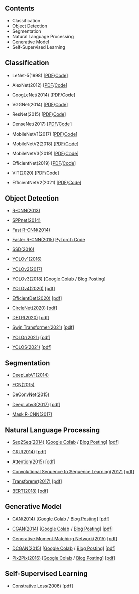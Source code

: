 ## Contents

* Classification
* Object Detection
* Segmentation
* Natural Language Processing
* Generative Model
* Self-Supervised Learning

## Classification
* LeNet-5(1998) [[PDF](http://vision.stanford.edu/cs598_spring07/papers/Lecun98.pdf)/[Code](https://github.com/kyj950514/AI-Paper-Review/blob/main/Classification/LeNet_5(1998).ipynb)]

* AlexNet(2012) [[PDF](https://proceedings.neurips.cc/paper_files/paper/2012/file/c399862d3b9d6b76c8436e924a68c45b-Paper.pdf)/[Code](https://github.com/kyj950514/AI-Paper-Review/blob/main/Classification/AlexNet(2012).ipynb)]

* GoogLeNet(2014) [[PDF](https://proceedings.neurips.cc/paper_files/paper/2012/file/c399862d3b9d6b76c8436e924a68c45b-Paper.pdf)/[Code](https://github.com/kyj950514/AI-Paper-Review/blob/main/Classification/AlexNet(2012).ipynb)]

* VGGNet(2014) [[PDF](https://proceedings.neurips.cc/paper_files/paper/2012/file/c399862d3b9d6b76c8436e924a68c45b-Paper.pdf)/[Code](https://github.com/kyj950514/AI-Paper-Review/blob/main/Classification/AlexNet(2012).ipynb)]

* ResNet(2015) [[PDF](https://proceedings.neurips.cc/paper_files/paper/2012/file/c399862d3b9d6b76c8436e924a68c45b-Paper.pdf)/[Code](https://github.com/kyj950514/AI-Paper-Review/blob/main/Classification/AlexNet(2012).ipynb)]

* DenseNet(2017) [[PDF](https://proceedings.neurips.cc/paper_files/paper/2012/file/c399862d3b9d6b76c8436e924a68c45b-Paper.pdf)/[Code](https://github.com/kyj950514/AI-Paper-Review/blob/main/Classification/AlexNet(2012).ipynb)]

* MobileNetV1(2017) [[PDF](https://proceedings.neurips.cc/paper_files/paper/2012/file/c399862d3b9d6b76c8436e924a68c45b-Paper.pdf)/[Code](https://github.com/kyj950514/AI-Paper-Review/blob/main/Classification/AlexNet(2012).ipynb)]

* MobileNetV2(2018) [[PDF](https://proceedings.neurips.cc/paper_files/paper/2012/file/c399862d3b9d6b76c8436e924a68c45b-Paper.pdf)/[Code](https://github.com/kyj950514/AI-Paper-Review/blob/main/Classification/AlexNet(2012).ipynb)]

* MobileNetV3(2019) [[PDF](https://proceedings.neurips.cc/paper_files/paper/2012/file/c399862d3b9d6b76c8436e924a68c45b-Paper.pdf)/[Code](https://github.com/kyj950514/AI-Paper-Review/blob/main/Classification/AlexNet(2012).ipynb)]

* EfficientNet(2019) [[PDF](https://proceedings.neurips.cc/paper_files/paper/2012/file/c399862d3b9d6b76c8436e924a68c45b-Paper.pdf)/[Code](https://github.com/kyj950514/AI-Paper-Review/blob/main/Classification/AlexNet(2012).ipynb)]

* VIT(2020) [[PDF](https://proceedings.neurips.cc/paper_files/paper/2012/file/c399862d3b9d6b76c8436e924a68c45b-Paper.pdf)/[Code](https://github.com/kyj950514/AI-Paper-Review/blob/main/Classification/AlexNet(2012).ipynb)]

* EfficientNetV2(2021) [[PDF](https://proceedings.neurips.cc/paper_files/paper/2012/file/c399862d3b9d6b76c8436e924a68c45b-Paper.pdf)/[Code](https://github.com/kyj950514/AI-Paper-Review/blob/main/Classification/AlexNet(2012).ipynb)]

## Object Detection

* [R-CNN(2013)](https://deep-learning-study.tistory.com/410)

* [SPPnet(2014)](https://deep-learning-study.tistory.com/445)

* [Fast R-CNN(2014)](https://deep-learning-study.tistory.com/456)

* [Faster R-CNN(2015)](https://deep-learning-study.tistory.com/464) [PyTorch Code](https://github.com/Seonghoon-Yu/Paper_Review_and_Implementation_in_PyTorch/blob/master/Object_Detection/Faster_R_CNN(2015)_%EB%AF%B8%EC%99%84%EC%84%B1.ipynb)

* [SSD(2016)](https://deep-learning-study.tistory.com/477)

* [YOLOv1(2016)](https://deep-learning-study.tistory.com/430)

* [YOLOv2(2017)](https://deep-learning-study.tistory.com/433)

* [YOLOv3(2018)](https://deep-learning-study.tistory.com/509) [[Google Colab](https://github.com/Seonghoon-Yu/Paper_Review_and_Implementation_in_PyTorch/blob/master/Object_Detection/YOLOv3(2018).ipynb) / [Blog Posting](https://deep-learning-study.tistory.com/568)]

* [YOLOv4(2020)](https://deep-learning-study.tistory.com/626) [[pdf](https://arxiv.org/abs/2004.10934)]

* [EfficientDet(2020)](https://deep-learning-study.tistory.com/627) [[pdf](https://arxiv.org/abs/1911.09070)] 

* [CircleNet(2020)](https://deep-learning-study.tistory.com/661) [[pdf](https://arxiv.org/pdf/2006.02474.pdf)]

* [DETR(2020)](https://deep-learning-study.tistory.com/748) [[pdf](https://arxiv.org/abs/2005.12872)]

* [Swin Transformer(2021)](https://deep-learning-study.tistory.com/728) [[pdf](https://arxiv.org/pdf/2103.14030v1.pdf)]

* [YOLOr(2021)](https://deep-learning-study.tistory.com/739) [[pdf](https://arxiv.org/pdf/2105.04206v1.pdf)]

* [YOLOS(2021)](https://deep-learning-study.tistory.com/826) [[pdf](https://arxiv.org/abs/2106.00666)]

## Segmentation

* [DeepLabV1(2014)](https://deep-learning-study.tistory.com/564)

* [FCN(2015)](https://deep-learning-study.tistory.com/562)

* [DeConvNet(2015)](https://deep-learning-study.tistory.com/565)

* [DeepLabv3(2017)](https://deep-learning-study.tistory.com/877) [[pdf](https://arxiv.org/abs/1706.05587)]

* [Mask R-CNN(2017)](https://deep-learning-study.tistory.com/571)

## Natural Language Processing

* [Seq2Seq(2014)](https://deep-learning-study.tistory.com/685) [[Google Colab](https://github.com/Seonghoon-Yu/Paper_Review_and_Implementation_in_PyTorch/blob/master/NLP/Seq2Seq(2014).ipynb) / [Blog Posting](https://deep-learning-study.tistory.com/686)] [[pdf](https://arxiv.org/abs/1409.3215)]

* [GRU(2014)](https://deep-learning-study.tistory.com/691) [[pdf](https://arxiv.org/abs/1406.1078)]

* [Attention(2015)](https://deep-learning-study.tistory.com/697) [[odf](https://arxiv.org/pdf/1409.0473.pdf)]

* [Convolutional Sequence to Sequence Learning(2017)](https://deep-learning-study.tistory.com/704) [[pdf](https://arxiv.org/pdf/1705.03122.pdf)]

* [Transforemr(2017)](https://deep-learning-study.tistory.com/710) [[pdf](https://arxiv.org/abs/1706.03762)]

* [BERT(2018)](https://deep-learning-study.tistory.com/770) [[pdf](https://arxiv.org/abs/1810.04805)]

## Generative Model

* [GAN(2014)](https://deep-learning-study.tistory.com/638) [[Google Colab](https://github.com/Seonghoon-Yu/Paper_Review_and_Implementation_in_PyTorch/blob/master/GAN/GAN(2014).ipynb) / [Blog Posting](https://deep-learning-study.tistory.com/639)] [[pdf](https://arxiv.org/pdf/1406.2661.pdf)]

* [CGAN(2014)](https://deep-learning-study.tistory.com/640) [[Google Colab](https://github.com/Seonghoon-Yu/Paper_Review_and_Implementation_in_PyTorch/blob/master/GAN/CGAN(2014).ipynb) / [Blog Posting](https://deep-learning-study.tistory.com/641)] [[pdf](https://arxiv.org/abs/1411.1784)]

* [Generative Moment Matching Network(2015)](https://deep-learning-study.tistory.com/893) [[pdf](https://arxiv.org/abs/1502.02761)]

* [DCGAN(2015)](https://deep-learning-study.tistory.com/642) [[Google Colab](https://github.com/Seonghoon-Yu/Paper_Review_and_Implementation_in_PyTorch/blob/master/GAN/pix2pix(2016).ipynb) / [Blog Posting](https://deep-learning-study.tistory.com/646)] [[pdf](https://arxiv.org/abs/1511.06434)]

* [Pix2Pix(2016)](https://deep-learning-study.tistory.com/645) [[Google Colab](https://github.com/Seonghoon-Yu/Paper_Review_and_Implementation_in_PyTorch/blob/master/GAN/DCGAN(2015).ipynb) / [Blog Posting](https://deep-learning-study.tistory.com/643)] [[pdf](https://arxiv.org/abs/1611.07004)]

## Self-Supervised Learning

* [Constrative Loss(2006)](https://deep-learning-study.tistory.com/724) [[pdf](http://yann.lecun.com/exdb/publis/pdf/hadsell-chopra-lecun-06.pdf)]
